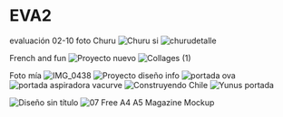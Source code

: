 # EVA2
evaluación 02-10
foto Churu
![Churu si](https://github.com/user-attachments/assets/22068238-5b69-4e81-99e0-0a053719b296)
![churudetalle](https://github.com/user-attachments/assets/1b8d9ea1-9f8a-4f4d-bfd8-f25ec6c1816e)

French and fun
![Proyecto nuevo](https://github.com/user-attachments/assets/6846097f-4a92-4d8a-8137-1a719f95dee2)
![Collages (1)](https://github.com/user-attachments/assets/7d1bba10-ca86-4149-be70-93d9c10c0ad6)

Foto mía
![IMG_0438](https://github.com/user-attachments/assets/f3485155-2b8a-48c6-8596-06164c373cf0)
![Proyecto diseño info](https://github.com/user-attachments/assets/d16cc938-6317-487e-ba61-7baacb4f370d)
![portada ova](https://github.com/user-attachments/assets/b0080fe0-69f0-4b7f-a314-0fa60c1dcfca)
![portada aspiradora vacurve](https://github.com/user-attachments/assets/43a6f094-3a13-4b53-aaa8-1699652c445b)
![Construyendo Chile](https://github.com/user-attachments/assets/3f37340a-7b98-4b4b-8a69-b2b890ce85a4)
![Yunus portada](https://github.com/user-attachments/assets/84110427-7ced-4072-b50d-ce1276715225)

![Diseño sin título](https://github.com/user-attachments/assets/ffdb872d-1472-4d8a-9b87-4a60ec6310cd)
![07 Free A4 A5 Magazine Mockup](https://github.com/user-attachments/assets/8117c73e-8309-4ce3-9c9a-aa5700edc9fd)
